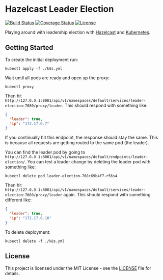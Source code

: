 # Hazelcast Leader Election

[![Build Status](https://img.shields.io/github/workflow/status/vanillaSlice/the-mono/Hazelcast%20Leader%20Election/main)](https://github.com/vanillaSlice/the-mono/actions?query=workflow%3AHazelcast-Leader-Election+branch%3Amain)
[![Coverage Status](https://img.shields.io/codecov/c/gh/vanillaSlice/the-mono/main?flag=HazelcastLeaderElection)](https://codecov.io/gh/vanillaSlice/the-mono/tree/main/projects/hazelcast-leader-election)
[![License](https://img.shields.io/badge/license-MIT-green)](LICENSE)

Playing around with leadership election with [Hazelcast](https://hazelcast.com/) and
[Kubernetes](https://kubernetes.io/).

## Getting Started

To create the initial deployment run:

```
kubectl apply -f ./k8s.yml
```

Wait until all pods are ready and open up the proxy:

```
kubectl proxy
```

Then hit `http://127.0.0.1:8001/api/v1/namespaces/default/services/leader-election:7080/proxy/leader`.
This should respond with something like:

```json
{
  "leader": true,
  "ip": "172.17.0.7"
}
```

If you continually hit this endpoint, the response should stay the same. This is because all
requests are getting routed to the same pod (the leader).

You can find the leader pod by going to
`http://127.0.0.1:8001/api/v1/namespaces/default/endpoints/leader-election/`.
You can test a leader change by deleting the leader pod with something like:

```
kubectl delete pod leader-election-768c69b4f7-r56s4
```

Then hit `http://127.0.0.1:8001/api/v1/namespaces/default/services/leader-election:7080/proxy/leader` again.
This should respond with something different like:

```json
{
  "leader": true,
  "ip": "172.17.0.10"
}
```

To delete deployment:
```
kubectl delete -f ./k8s.yml
```

## License

This project is licensed under the MIT License - see the [LICENSE](LICENSE) file for details.

